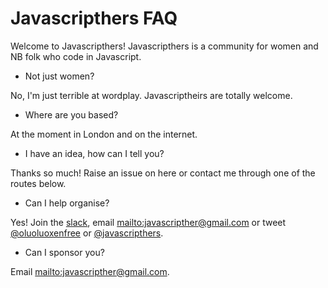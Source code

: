 # Javascripthers FAQ

Welcome to Javascripthers! Javascripthers is a community for women and NB folk who code in Javascript.

- Not just women?

No, I'm just terrible at wordplay. Javascriptheirs are totally welcome.

- Where are you based?

At the moment in London and on the internet.

- I have an idea, how can I tell you?

Thanks so much! Raise an issue on here or contact me through one of the routes below.

- Can I help organise?

Yes! Join the [slack](https://javascripthers.herokuapp.com/), email <mailto:javascripther@gmail.com> or tweet [@oluoluoxenfree](https://twitter.com/oluoluoxenfree) or [@javascripthers](https://twitter.com/javascripthers).

- Can I sponsor you?

Email <mailto:javascripther@gmail.com>.
